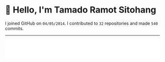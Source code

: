 # :wave: Hello, I'm Tamado Ramot Sitohang

I joined GitHub on `04/05/2014`. I contributed to `32` repositories and made `540` commits.
___

<img src="https://github.com/ramottamado/ramottamado/blob/main/.cache/example-languages-pdf.svg">
